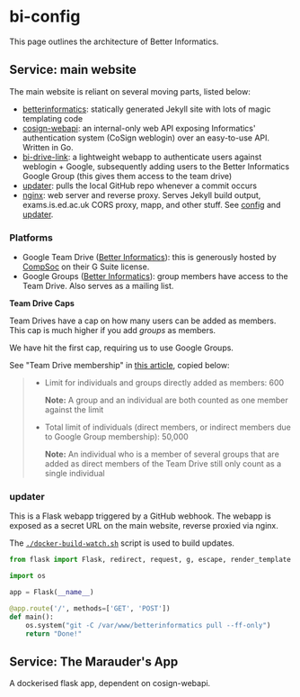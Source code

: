 # bi-config

This page outlines the architecture of Better Informatics.

## Service: main website

The main website is reliant on several moving parts, listed below:

* [betterinformatics](https://github.com/compsoc-edinburgh/betterinformatics): statically generated Jekyll site with lots of magic templating code
* [cosign-webapi](https://github.com/qaisjp/cosign-webapi): an internal-only web API exposing Informatics' authentication system (CoSign weblogin) over an easy-to-use API. Written in Go.
* [bi-drive-link](https://github.com/compsoc-edinburgh/bi-drive-link): a lightweight webapp to authenticate users against weblogin + Google, subsequently adding users to the Better Informatics Google Group (this gives them access to the team drive)
* [updater](#updater): pulls the local GitHub repo whenever a commit occurs
* [nginx](https://www.nginx.com/): web server and reverse proxy. Serves Jekyll build output, exams.is.ed.ac.uk CORS proxy, mapp, and other stuff. See [config](https://github.com/compsoc-edinburgh/bi-config/tree/master/nginx.conf.d) and [updater](#updater).

### Platforms

* Google Team Drive ([Better Informatics](https://drive.google.com/drive/u/0/folders/0AIKEqWfeWuQQUk9PVA)): this is generously hosted by [CompSoc](https://comp-soc.com) on their G Suite license.
* Google Groups ([Better Informatics](https://groups.google.com/a/betterinformatics.com/forum/#!forum/users)): group members have access to the Team Drive. Also serves as a mailing list.

**Team Drive Caps**

Team Drives have a cap on how many users can be added as members. This cap is much higher if you add _groups_ as members.

We have hit the first cap, requiring us to use Google Groups.

See "Team Drive membership" in [this article](https://support.google.com/a/answer/7338880?hl=en), copied below:

> - Limit for individuals and groups directly added as members: 600
>
>   **Note:** A group and an individual are both counted as one member against the limit
>
> - Total limit of individuals (direct members, or indirect members due to Google Group membership): 50,000
>
>   **Note:** An individual who is a member of several groups that are added as direct members of the Team Drive still only count as a single individual



### updater

This is a Flask webapp triggered by a GitHub webhook. The webapp is exposed as a secret URL on the main website, reverse proxied via nginx.

The [`./docker-build-watch.sh`](https://github.com/compsoc-edinburgh/betterinformatics/blob/master/docker-build-watch.sh) script is used to build updates.

```python
from flask import Flask, redirect, request, g, escape, render_template

import os

app = Flask(__name__)

@app.route('/', methods=['GET', 'POST'])
def main():
    os.system("git -C /var/www/betterinformatics pull --ff-only")
    return "Done!"
```


## Service: The Marauder's App

A dockerised flask app, dependent on cosign-webapi.
